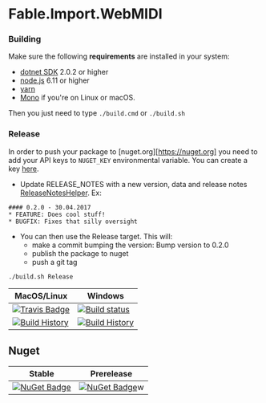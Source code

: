 # Fable.Import.WebMIDI


### Building

Make sure the following **requirements** are installed in your system:

* [dotnet SDK](https://www.microsoft.com/net/download/core) 2.0.2 or higher
* [node.js](https://nodejs.org) 6.11 or higher
* [yarn](https://yarnpkg.com)
* [Mono](http://www.mono-project.com/) if you're on Linux or macOS.

Then you just need to type `./build.cmd` or `./build.sh`

### Release

In order to push your package to [nuget.org][https://nuget.org] you need to add your API keys to `NUGET_KEY` environmental variable.
You can create a key [here](https://www.nuget.org/account/ApiKeys).

- Update RELEASE_NOTES with a new version, data and release notes [ReleaseNotesHelper](http://fake.build/apidocs/fake-releasenoteshelper.html).
Ex:

```
#### 0.2.0 - 30.04.2017
* FEATURE: Does cool stuff!
* BUGFIX: Fixes that silly oversight
```


- You can then use the Release target. This will:
  - make a commit bumping the version: Bump version to 0.2.0
  - publish the package to nuget
  - push a git tag

`./build.sh Release`



MacOS/Linux | Windows
--- | ---
[![Travis Badge](https://travis-ci.org/magicmonty/Fable.Import.WebMIDI.svg?branch=master)](https://travis-ci.org/magicmonty/Fable.Import.WebMIDI) | [![Build status](https://ci.appveyor.com/api/projects/status/github/magicmonty/Fable.Import.WebMIDI?svg=true)](https://ci.appveyor.com/project/magicmonty/Fable.Import.WebMIDI)
[![Build History](https://buildstats.info/travisci/chart/magicmonty/Fable.Import.WebMIDI)](https://travis-ci.org/magicmonty/Fable.Import.WebMIDI/builds) | [![Build History](https://buildstats.info/appveyor/chart/magicmonty/Fable.Import.WebMIDI)](https://ci.appveyor.com/project/magicmonty/Fable.Import.WebMIDI)


## Nuget

Stable | Prerelease
--- | ---
[![NuGet Badge](https://buildstats.info/nuget/Fable.Import.WebMIDI)](https://www.nuget.org/packages/Fable.Import.WebMIDI/) | [![NuGet Badge](https://buildstats.info/nuget/Fable.Import.WebMIDI?includePreReleases=true)](https://www.nuget.org/packages/Fable.Import.WebMIDI/)w